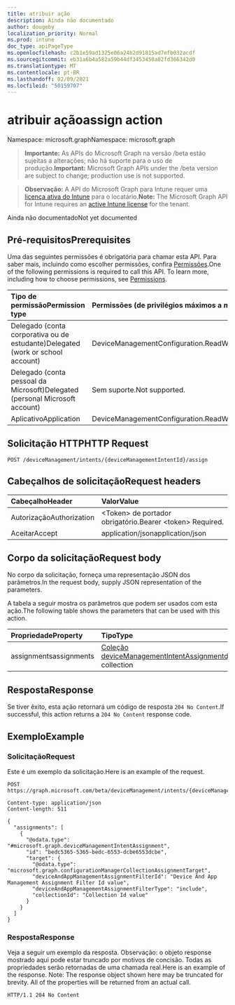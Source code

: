 ```yaml
---
title: atribuir ação
description: Ainda não documentado
author: dougeby
localization_priority: Normal
ms.prod: intune
doc_type: apiPageType
ms.openlocfilehash: c2b1e59ad1325e06a24b2d91815ad7efb032acdf
ms.sourcegitcommit: eb31a6b4a582a59b44df3453450a82fd366342d0
ms.translationtype: MT
ms.contentlocale: pt-BR
ms.lasthandoff: 02/09/2021
ms.locfileid: "50159707"
---
```

# <a name="assign-action"></a><span data-ttu-id="0cdf1-103">atribuir ação</span><span class="sxs-lookup"><span data-stu-id="0cdf1-103">assign action</span></span>

<span data-ttu-id="0cdf1-104">Namespace: microsoft.graph</span><span class="sxs-lookup"><span data-stu-id="0cdf1-104">Namespace: microsoft.graph</span></span>

> <span data-ttu-id="0cdf1-105">**Importante:** As APIs do Microsoft Graph na versão /beta estão sujeitas a alterações; não há suporte para o uso de produção.</span><span class="sxs-lookup"><span data-stu-id="0cdf1-105">**Important:** Microsoft Graph APIs under the /beta version are subject to change; production use is not supported.</span></span>

> <span data-ttu-id="0cdf1-106">**Observação:** A API do Microsoft Graph para Intune requer uma [licença ativa do Intune](https://go.microsoft.com/fwlink/?linkid=839381) para o locatário.</span><span class="sxs-lookup"><span data-stu-id="0cdf1-106">**Note:** The Microsoft Graph API for Intune requires an [active Intune license](https://go.microsoft.com/fwlink/?linkid=839381) for the tenant.</span></span>

<span data-ttu-id="0cdf1-107">Ainda não documentado</span><span class="sxs-lookup"><span data-stu-id="0cdf1-107">Not yet documented</span></span>

## <a name="prerequisites"></a><span data-ttu-id="0cdf1-108">Pré-requisitos</span><span class="sxs-lookup"><span data-stu-id="0cdf1-108">Prerequisites</span></span>
<span data-ttu-id="0cdf1-p101">Uma das seguintes permissões é obrigatória para chamar esta API. Para saber mais, incluindo como escolher permissões, confira [Permissões](/graph/permissions-reference).</span><span class="sxs-lookup"><span data-stu-id="0cdf1-p101">One of the following permissions is required to call this API. To learn more, including how to choose permissions, see [Permissions](/graph/permissions-reference).</span></span>

|<span data-ttu-id="0cdf1-111">Tipo de permissão</span><span class="sxs-lookup"><span data-stu-id="0cdf1-111">Permission type</span></span>|<span data-ttu-id="0cdf1-112">Permissões (de privilégios máximos a mínimos)</span><span class="sxs-lookup"><span data-stu-id="0cdf1-112">Permissions (from most to least privileged)</span></span>|
|:---|:---|
|<span data-ttu-id="0cdf1-113">Delegado (conta corporativa ou de estudante)</span><span class="sxs-lookup"><span data-stu-id="0cdf1-113">Delegated (work or school account)</span></span>|<span data-ttu-id="0cdf1-114">DeviceManagementConfiguration.ReadWrite.All</span><span class="sxs-lookup"><span data-stu-id="0cdf1-114">DeviceManagementConfiguration.ReadWrite.All</span></span>|
|<span data-ttu-id="0cdf1-115">Delegado (conta pessoal da Microsoft)</span><span class="sxs-lookup"><span data-stu-id="0cdf1-115">Delegated (personal Microsoft account)</span></span>|<span data-ttu-id="0cdf1-116">Sem suporte.</span><span class="sxs-lookup"><span data-stu-id="0cdf1-116">Not supported.</span></span>|
|<span data-ttu-id="0cdf1-117">Aplicativo</span><span class="sxs-lookup"><span data-stu-id="0cdf1-117">Application</span></span>|<span data-ttu-id="0cdf1-118">DeviceManagementConfiguration.ReadWrite.All</span><span class="sxs-lookup"><span data-stu-id="0cdf1-118">DeviceManagementConfiguration.ReadWrite.All</span></span>|

## <a name="http-request"></a><span data-ttu-id="0cdf1-119">Solicitação HTTP</span><span class="sxs-lookup"><span data-stu-id="0cdf1-119">HTTP Request</span></span>
<!-- {
  "blockType": "ignored"
}
-->
``` http
POST /deviceManagement/intents/{deviceManagementIntentId}/assign
```

## <a name="request-headers"></a><span data-ttu-id="0cdf1-120">Cabeçalhos de solicitação</span><span class="sxs-lookup"><span data-stu-id="0cdf1-120">Request headers</span></span>
|<span data-ttu-id="0cdf1-121">Cabeçalho</span><span class="sxs-lookup"><span data-stu-id="0cdf1-121">Header</span></span>|<span data-ttu-id="0cdf1-122">Valor</span><span class="sxs-lookup"><span data-stu-id="0cdf1-122">Value</span></span>|
|:---|:---|
|<span data-ttu-id="0cdf1-123">Autorização</span><span class="sxs-lookup"><span data-stu-id="0cdf1-123">Authorization</span></span>|<span data-ttu-id="0cdf1-124">&lt;Token&gt; de portador obrigatório.</span><span class="sxs-lookup"><span data-stu-id="0cdf1-124">Bearer &lt;token&gt; Required.</span></span>|
|<span data-ttu-id="0cdf1-125">Aceitar</span><span class="sxs-lookup"><span data-stu-id="0cdf1-125">Accept</span></span>|<span data-ttu-id="0cdf1-126">application/json</span><span class="sxs-lookup"><span data-stu-id="0cdf1-126">application/json</span></span>|

## <a name="request-body"></a><span data-ttu-id="0cdf1-127">Corpo da solicitação</span><span class="sxs-lookup"><span data-stu-id="0cdf1-127">Request body</span></span>
<span data-ttu-id="0cdf1-128">No corpo da solicitação, forneça uma representação JSON dos parâmetros.</span><span class="sxs-lookup"><span data-stu-id="0cdf1-128">In the request body, supply JSON representation of the parameters.</span></span>

<span data-ttu-id="0cdf1-129">A tabela a seguir mostra os parâmetros que podem ser usados com esta ação.</span><span class="sxs-lookup"><span data-stu-id="0cdf1-129">The following table shows the parameters that can be used with this action.</span></span>

|<span data-ttu-id="0cdf1-130">Propriedade</span><span class="sxs-lookup"><span data-stu-id="0cdf1-130">Property</span></span>|<span data-ttu-id="0cdf1-131">Tipo</span><span class="sxs-lookup"><span data-stu-id="0cdf1-131">Type</span></span>|<span data-ttu-id="0cdf1-132">Descrição</span><span class="sxs-lookup"><span data-stu-id="0cdf1-132">Description</span></span>|
|:---|:---|:---|
|<span data-ttu-id="0cdf1-133">assignments</span><span class="sxs-lookup"><span data-stu-id="0cdf1-133">assignments</span></span>|<span data-ttu-id="0cdf1-134">[Coleção deviceManagementIntentAssignment](../resources/intune-deviceintent-devicemanagementintentassignment.md)</span><span class="sxs-lookup"><span data-stu-id="0cdf1-134">[deviceManagementIntentAssignment](../resources/intune-deviceintent-devicemanagementintentassignment.md) collection</span></span>|<span data-ttu-id="0cdf1-135">Ainda não documentado</span><span class="sxs-lookup"><span data-stu-id="0cdf1-135">Not yet documented</span></span>|



## <a name="response"></a><span data-ttu-id="0cdf1-136">Resposta</span><span class="sxs-lookup"><span data-stu-id="0cdf1-136">Response</span></span>
<span data-ttu-id="0cdf1-137">Se tiver êxito, esta ação retornará um código de resposta `204 No Content`.</span><span class="sxs-lookup"><span data-stu-id="0cdf1-137">If successful, this action returns a `204 No Content` response code.</span></span>

## <a name="example"></a><span data-ttu-id="0cdf1-138">Exemplo</span><span class="sxs-lookup"><span data-stu-id="0cdf1-138">Example</span></span>

### <a name="request"></a><span data-ttu-id="0cdf1-139">Solicitação</span><span class="sxs-lookup"><span data-stu-id="0cdf1-139">Request</span></span>
<span data-ttu-id="0cdf1-140">Este é um exemplo da solicitação.</span><span class="sxs-lookup"><span data-stu-id="0cdf1-140">Here is an example of the request.</span></span>
``` http
POST https://graph.microsoft.com/beta/deviceManagement/intents/{deviceManagementIntentId}/assign

Content-type: application/json
Content-length: 511

{
  "assignments": [
    {
      "@odata.type": "#microsoft.graph.deviceManagementIntentAssignment",
      "id": "bedc5365-5365-bedc-6553-dcbe6553dcbe",
      "target": {
        "@odata.type": "microsoft.graph.configurationManagerCollectionAssignmentTarget",
        "deviceAndAppManagementAssignmentFilterId": "Device And App Management Assignment Filter Id value",
        "deviceAndAppManagementAssignmentFilterType": "include",
        "collectionId": "Collection Id value"
      }
    }
  ]
}
```

### <a name="response"></a><span data-ttu-id="0cdf1-141">Resposta</span><span class="sxs-lookup"><span data-stu-id="0cdf1-141">Response</span></span>
<span data-ttu-id="0cdf1-p102">Veja a seguir um exemplo da resposta. Observação: o objeto response mostrado aqui pode estar truncado por motivos de concisão. Todas as propriedades serão retornadas de uma chamada real.</span><span class="sxs-lookup"><span data-stu-id="0cdf1-p102">Here is an example of the response. Note: The response object shown here may be truncated for brevity. All of the properties will be returned from an actual call.</span></span>
``` http
HTTP/1.1 204 No Content
```




